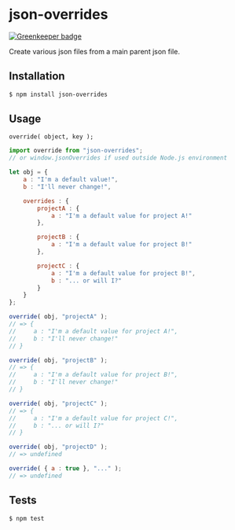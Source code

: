# json-overrides

[![Greenkeeper badge](https://badges.greenkeeper.io/Bartozzz/json-overrides.svg)](https://greenkeeper.io/)

Create various json files from a main parent json file.

## Installation

```bash
$ npm install json-overrides
```

## Usage

`override( object, key );`

```javascript
import override from "json-overrides";
// or window.jsonOverrides if used outside Node.js environment

let obj = {
    a : "I'm a default value!",
    b : "I'll never change!",

    overrides : {
        projectA : {
            a : "I'm a default value for project A!"
        },

        projectB : {
            a : "I'm a default value for project B!"
        },

        projectC : {
            a : "I'm a default value for project B!",
            b : "... or will I?"
        }
    }
};

override( obj, "projectA" );
// => {
//     a : "I'm a default value for project A!",
//     b : "I'll never change!"
// }

override( obj, "projectB" );
// => {
//     a : "I'm a default value for project B!",
//     b : "I'll never change!"
// }

override( obj, "projectC" );
// => {
//     a : "I'm a default value for project C!",
//     b : "... or will I?"
// }

override( obj, "projectD" );
// => undefined

override( { a : true }, "..." );
// => undefined
```

## Tests

```bash
$ npm test
```
